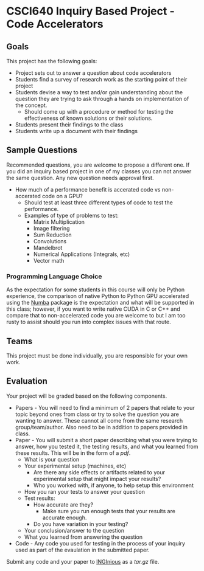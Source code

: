# CSCI640 Inquiry Based Project - Code Accelerators

## Goals
This project has the following goals:

* Project sets out to answer a question about code accelerators
* Students find a survey of research work as the starting point of their project
* Students devise a way to test and/or gain understanding about the question they are trying to ask through a hands on implementation of the concept.
    * Should come up with a procedure or method for testing the effectiveness of known solutions or their solutions.
* Students present their findings to the class
* Students write up a document with their findings

## Sample Questions

Recommended questions, you are welcome to propose a different one. If you did an inquiry based project in one of my classes you can not answer the same question. Any new question needs approval first.

* How much of a performance benefit is accerated code vs non-accerated code on a GPU?
    * Should test at least three different types of code to test the performance.
    * Examples of type of problems to test:
        * Matrix Multiplication
        * Image filtering
        * Sum Reduction
        * Convolutions
        * Mandelbrot
        * Numerical Applications (Integrals, etc)
        * Vector math

### Programming Language Choice

As the expectation for some students in this course will only be Python experience, the comparison of native Python to Python GPU accelerated using the [Numba](https://numba.readthedocs.io/en/stable/cuda/index.html) package is the expectation and what will be supported in this class; however, if you want to write native CUDA in C or C++ and compare that to non-accelerated code you are welcome to but I am too rusty to assist should you run into complex issues with that route.

## Teams

This project must be done individually, you are responsible for your own work.

## Evaluation

Your project will be graded based on the following components.

* Papers - You will need to find a minimum of 2 papers that relate to your topic beyond ones from class or try to solve the question you are wanting to answer. These cannot all come from the same research group/team/author. Also need to be in addition to papers provided in class.
* Paper - You will submit a short paper describing what you were trying to answer, how you tested it, the testing results, and what you learned from these results. This will be in the form of a *pdf*.
    * What is your question
    * Your experimental setup (machines, etc)
        * Are there any side effects or artifacts related to your experimental setup that might impact your results?
        * Who you worked with, if anyone, to help setup this environment
    * How you ran your tests to answer your question
    * Test results:
        * How accurate are they?
            * Make sure you run enough tests that your results are accurate enough.
        * Do you have variation in your testing?
    * Your conclusion/answer to the question
    * What you learned from answering the question
* Code - Any code you used for testing in the process of your inquiry used as part of the evaulation in the submitted paper.

Submit any code and your paper to [INGInious](https://inginious.csuchico.edu) as a *tar.gz* file.

